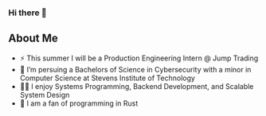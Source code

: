 ### Hi there 👋

<!--
**W-Dominic/W-Dominic** is a ✨ _special_ ✨ repository because its `README.md` (this file) appears on your GitHub profile.

Here are some ideas to get you started:

- 🔭 I’m currently working on ...
- 🌱 I’m currently learning ...
- 👯 I’m looking to collaborate on ...
- 🤔 I’m looking for help with ...
- 💬 Ask me about ...
- 📫 How to reach me: ...
- 😄 Pronouns: ...
- ⚡ Fun fact: ...
-->

## About Me
- ⚡ This summer I will be a Production Engineering Intern @ Jump Trading
- 🌱 I’m persuing a Bachelors of Science in Cybersecurity with a minor in Computer Science at Stevens Institute of Technology
- 👨‍💻 I enjoy Systems Programming, Backend Development, and Scalable System Design
- 🦀 I am a fan of programming in Rust

